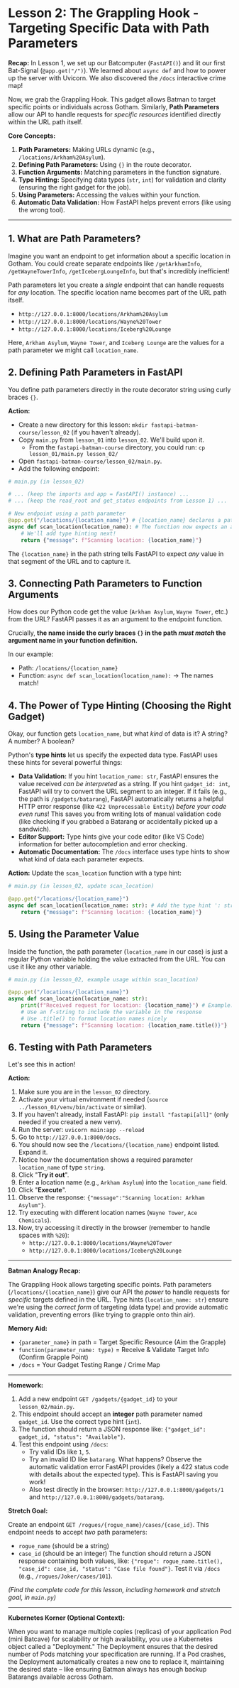# Lesson 2: The Grappling Hook - Targeting Specific Data with Path Parameters

**Recap:** In Lesson 1, we set up our Batcomputer (`FastAPI()`) and lit our first Bat-Signal (`@app.get("/")`). We learned about `async def` and how to power up the server with Uvicorn. We also discovered the `/docs` interactive crime map!

Now, we grab the Grappling Hook. This gadget allows Batman to target specific points or individuals across Gotham. Similarly, **Path Parameters** allow our API to handle requests for *specific resources* identified directly within the URL path itself.

**Core Concepts:**

1.  **Path Parameters:** Making URLs dynamic (e.g., `/locations/Arkham%20Asylum`).
2.  **Defining Path Parameters:** Using `{}` in the route decorator.
3.  **Function Arguments:** Matching parameters in the function signature.
4.  **Type Hinting:** Specifying data types (`str`, `int`) for validation and clarity (ensuring the right gadget for the job).
5.  **Using Parameters:** Accessing the values within your function.
6.  **Automatic Data Validation:** How FastAPI helps prevent errors (like using the wrong tool).

---

## 1. What are Path Parameters?

Imagine you want an endpoint to get information about a specific location in Gotham. You could create separate endpoints like `/getArkhamInfo`, `/getWayneTowerInfo`, `/getIcebergLoungeInfo`, but that's incredibly inefficient!

Path parameters let you create a *single* endpoint that can handle requests for *any* location. The specific location name becomes part of the URL path itself.

*   `http://127.0.0.1:8000/locations/Arkham%20Asylum`
*   `http://127.0.0.1:8000/locations/Wayne%20Tower`
*   `http://127.0.0.1:8000/locations/Iceberg%20Lounge`

Here, `Arkham Asylum`, `Wayne Tower`, and `Iceberg Lounge` are the values for a path parameter we might call `location_name`.

## 2. Defining Path Parameters in FastAPI

You define path parameters directly in the route decorator string using curly braces `{}`.

**Action:**

*   Create a new directory for this lesson: `mkdir fastapi-batman-course/lesson_02` (if you haven't already).
*   Copy `main.py` from `lesson_01` into `lesson_02`. We'll build upon it.
    *   From the `fastapi-batman-course` directory, you could run: `cp lesson_01/main.py lesson_02/`
*   Open `fastapi-batman-course/lesson_02/main.py`.
*   Add the following endpoint:

```python
# main.py (in lesson_02)

# ... (keep the imports and app = FastAPI() instance) ...
# ... (keep the read_root and get_status endpoints from Lesson 1) ...

# New endpoint using a path parameter
@app.get("/locations/{location_name}") # {location_name} declares a path parameter
async def scan_location(location_name): # The function now expects an argument
    # We'll add type hinting next!
    return {"message": f"Scanning location: {location_name}"}

```

The `{location_name}` in the path string tells FastAPI to expect *any* value in that segment of the URL and to capture it.

## 3. Connecting Path Parameters to Function Arguments

How does our Python code get the value (`Arkham Asylum`, `Wayne Tower`, etc.) from the URL? FastAPI passes it as an argument to the endpoint function.

Crucially, **the name inside the curly braces `{}` in the path *must match* the argument name in your function definition.**

In our example:

*   Path: `/locations/{location_name}`
*   Function: `async def scan_location(location_name):` -> The names match!

## 4. The Power of Type Hinting (Choosing the Right Gadget)

Okay, our function gets `location_name`, but what *kind* of data is it? A string? A number? A boolean?

Python's **type hints** let us specify the expected data type. FastAPI uses these hints for several powerful things:

*   **Data Validation:** If you hint `location_name: str`, FastAPI ensures the value received *can be interpreted* as a string. If you hint `gadget_id: int`, FastAPI will try to convert the URL segment to an integer. If it fails (e.g., the path is `/gadgets/batarang`), FastAPI automatically returns a helpful HTTP error response (like `422 Unprocessable Entity`) *before your code even runs*! This saves you from writing lots of manual validation code (like checking if you grabbed a Batarang or accidentally picked up a sandwich).
*   **Editor Support:** Type hints give your code editor (like VS Code) information for better autocompletion and error checking.
*   **Automatic Documentation:** The `/docs` interface uses type hints to show what kind of data each parameter expects.

**Action:** Update the `scan_location` function with a type hint:

```python
# main.py (in lesson_02, update scan_location)

@app.get("/locations/{location_name}")
async def scan_location(location_name: str): # Add the type hint ': str'
    return {"message": f"Scanning location: {location_name}"}
```

## 5. Using the Parameter Value

Inside the function, the path parameter (`location_name` in our case) is just a regular Python variable holding the value extracted from the URL. You can use it like any other variable.

```python
# main.py (in lesson_02, example usage within scan_location)

@app.get("/locations/{location_name}")
async def scan_location(location_name: str):
    print(f"Received request for location: {location_name}") # Example: logging to Batcomputer
    # Use an f-string to include the variable in the response
    # Use .title() to format location names nicely
    return {"message": f"Scanning location: {location_name.title()}"}
```

## 6. Testing with Path Parameters

Let's see this in action!

**Action:**

1.  Make sure you are in the `lesson_02` directory.
2.  Activate your virtual environment if needed (`source ../lesson_01/venv/bin/activate` or similar).
3.  If you haven't already, install FastAPI: `pip install "fastapi[all]"` (only needed if you created a new venv).
4.  Run the server: `uvicorn main:app --reload`
5.  Go to `http://127.0.0.1:8000/docs`.
6.  You should now see the `/locations/{location_name}` endpoint listed. Expand it.
7.  Notice how the documentation shows a required parameter `location_name` of type `string`.
8.  Click "**Try it out**".
9.  Enter a location name (e.g., `Arkham Asylum`) into the `location_name` field.
10. Click "**Execute**".
11. Observe the response: `{"message":"Scanning location: Arkham Asylum"}`.
12. Try executing with different location names (`Wayne Tower`, `Ace Chemicals`).
13. Now, try accessing it directly in the browser (remember to handle spaces with `%20`):
    *   `http://127.0.0.1:8000/locations/Wayne%20Tower`
    *   `http://127.0.0.1:8000/locations/Iceberg%20Lounge`

---

**Batman Analogy Recap:**

The Grappling Hook allows targeting specific points. Path parameters (`/locations/{location_name}`) give our API the *power* to handle requests for *specific* targets defined in the URL. Type hints (`location_name: str`) ensure we're using the *correct form* of targeting (data type) and provide automatic validation, preventing errors (like trying to grapple onto thin air).

**Memory Aid:**

*   `{parameter_name}` in path = Target Specific Resource (Aim the Grapple)
*   `function(parameter_name: type)` = Receive & Validate Target Info (Confirm Grapple Point)
*   `/docs` = Your Gadget Testing Range / Crime Map

---

**Homework:**

1.  Add a new endpoint `GET /gadgets/{gadget_id}` to your `lesson_02/main.py`.
2.  This endpoint should accept an **integer** path parameter named `gadget_id`. Use the correct type hint (`int`).
3.  The function should return a JSON response like: `{"gadget_id": gadget_id, "status": "Available"}`.
4.  Test this endpoint using `/docs`:
    *   Try valid IDs like `1`, `5`.
    *   Try an invalid ID like `batarang`. What happens? Observe the automatic validation error FastAPI provides (likely a 422 status code with details about the expected type). This is FastAPI saving you work!
    *   Also test directly in the browser: `http://127.0.0.1:8000/gadgets/1` and `http://127.0.0.1:8000/gadgets/batarang`.

**Stretch Goal:**

Create an endpoint `GET /rogues/{rogue_name}/cases/{case_id}`. This endpoint needs to accept *two* path parameters:
*   `rogue_name` (should be a string)
*   `case_id` (should be an integer)
The function should return a JSON response containing both values, like: `{"rogue": rogue_name.title(), "case_id": case_id, "status": "Case file found"}`. Test it via `/docs` (e.g., `/rogues/Joker/cases/101`).

*(Find the complete code for this lesson, including homework and stretch goal, in `main.py`)*

---

**Kubernetes Korner (Optional Context):**

When you want to manage multiple copies (replicas) of your application Pod (mini Batcave) for scalability or high availability, you use a Kubernetes object called a "Deployment." The Deployment ensures that the desired number of Pods matching your specification are running. If a Pod crashes, the Deployment automatically creates a new one to replace it, maintaining the desired state – like ensuring Batman always has enough backup Batarangs available across Gotham.
